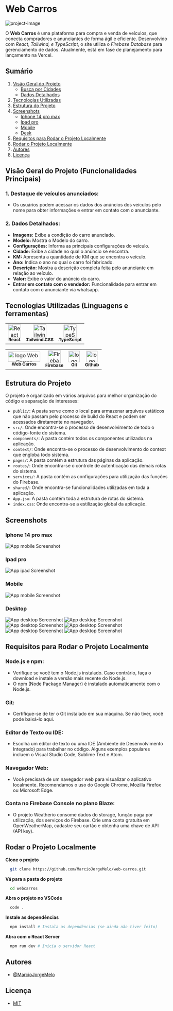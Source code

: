 # Web Carros

![project-image](public/readme-images/web_carros1.png)

O **Web Carros** é uma plataforma para compra e venda de veículos, que conecta compradores e anunciantes de forma ágil e eficiente. Desenvolvido com _React, Tailwind, e TypeScript_, o site utiliza o _Firebase Database_ para gerenciamento de dados. Atualmente, está em fase de planejamento para lançamento na Vercel.

## Sumário

1. [Visão Geral do Projeto](#visão-geral-do-projeto-funcionalidades-principais)
   - [Busca por Cidades](#1-destaque-de-veículos-anunciados)
   - [Dados Detalhados](#2-dados-detalhados)
2. [Tecnologias Utilizadas](#tecnologias-utilizadas-linguagens-e-ferramentas)
3. [Estrutura do Projeto](#estrutura-do-projeto)
5. [Screenshots](#screenshots)
   - [Iphone 14 pro max](#iphone-14-pro-max)
   - [Ipad pro](#ipad-pro)
   - [Mobile](#mobile)
   - [Desk](#desktop)
6. [Requisitos para Rodar o Projeto Localmente](#requisitos-para-rodar-o-projeto-localmente)
7. [Rodar o Projeto Localmente](#rodar-o-projeto-localmente)
8. [Autores](#autores)
9. [Licença](#licença)

## Visão Geral do Projeto (Funcionalidades Principais)

### 1. Destaque de veículos anunciados:

- Os usuários podem acessar os dados dos anúncios dos veículos pelo nome para obter informações e entrar em contato com o anunciante.

### 2. Dados Detalhados:

- **Imagens:** Exibe a condição do carro anunciado.
- **Modelo:** Mostra o Modelo do carro.
- **Configurações:** Informa as principais configurações do veículo.
- **Cidade:** Exibe a cidade no qual o anúncio se encontra.
- **KM:** Apresenta a quantidade de KM que se encontra o veículo.
- **Ano:** Indica o ano no qual o carro foi fabricado.
- **Descrição:** Mostra a descrição completa feita pelo anunciante em relação ao veículo.
- **Valor:** Exibe o valor do anúncio do carro.
- **Entrar em contato com o vendedor:** Funcionalidade para entrar em contato com o anunciante via whatsapp.

## Tecnologias Utilizadas (Linguagens e ferramentas)

<table>
    <tr>
      <td align="center">
        <a href="https://react.dev/">
          <img src="https://cdn.jsdelivr.net/gh/devicons/devicon/icons/react/react-original.svg" width="40px" alt="React logo" />
          <br />
          <sub>
            <b>React</b>
          </sub>
        </a>
      </td>
      <td align="center">
        <a href="https://tailwindcss.com/">
          <img src="https://github.com/devicons/devicon/blob/v2.16.0/icons/tailwindcss/tailwindcss-original.svg" width="40px" alt="Tailwind CSS logo" />
          <br />
          <sub>
            <b>Tailwind CSS</b>
          </sub>
        </a>
      </td>
      <td align="center">
        <a href="https://www.typescriptlang.org/">
          <img src="https://cdn.jsdelivr.net/gh/devicons/devicon/icons/typescript/typescript-plain.svg" width="40px" alt="TypeScript logo" />
          <br />
          <sub>
            <b>TypeScript</b>
          </sub>
        </a>
      </td>
    </tr>
</table>
<table border-style="none">
  <tr>
      <td align="center">
        <a href="https://github.com/MarcioJorgeMelo/web-carros">
          <img src="src/assets/logo.svg" width="100px;" height="32px;" alt="logo Web Carros"/>
          <br />
          <sub>
            <b>Web Carros</b>
          </sub>
        </a>
      </td>
    <td align="center">
        <a href="https://firebase.google.com/">
          <img src="https://cdn.jsdelivr.net/gh/devicons/devicon/icons/firebase/firebase-plain.svg" width="40px" alt="Firebase logo" />
          <br />
          <sub>
            <b>Firebase</b>
          </sub>
        </a>
      </td>
    <td align="center">
      <a href="https://git-scm.com/">
        <img src="https://cdn.jsdelivr.net/gh/devicons/devicon@latest/icons/git/git-original.svg" width="35px;" alt="logo git"/><br />
        <sub>
          <b>Git</b>
        </sub>
      </a>
    </td>
    <td align="center">
      <a href="https://github.com/">
        <img src="https://cdn.jsdelivr.net/gh/devicons/devicon@latest/icons/github/github-original.svg" width="35px;" alt="logo github"/>
        <br />
        <sub margin-top="50px;">
          <b>Github</b>
        </sub>
      </a>
    </td>
  </tr>
</table>

## Estrutura do Projeto

O projeto é organizado em vários arquivos para melhor organização do código e separação de interesses:

- `public/`: A pasta serve como o local para armazenar arquivos estáticos que não passam pelo processo de build do React e podem ser acessados diretamente no navegador.
- `src/`: Onde encontra-se o processo de desenvolvimento de todo o código-fonte do sistema.
- `components/`: A pasta contém todos os componentes utilizados na aplicação.
- `context/`: Onde encontra-se o processo de desenvolvimento do context que engloba todo sistema.
- `pages/`: A pasta contém a estrutura das páginas da aplicação.
- `routes/`: Onde encontra-se o controle de autenticação das demais rotas do sistema.
- `services/`: A pasta contém as configurações para utilização das funções do Firebase.
- `shared/`: Onde encontra-se funcionalidades utilizadas em toda a aplicação.
- `App.jsx`: A pasta contém toda a estrutura de rotas do sistema.
- `index.css`: Onde encontra-se a estilização global da aplicação.

## Screenshots

### Iphone 14 pro max

![App mobile Screenshot](public/readme-images/Screenshot_3.png)

### Ipad pro

![App ipad Screenshot](public/readme-images/Screenshot_4.png)

### Mobile

![App mobile Screenshot](public/readme-images/Screenshot_5.png)

### Desktop

![App desktop Screenshot](public/readme-images/web_carros1.png)
![App desktop Screenshot](public/readme-images/web_carros2.png)
![App desktop Screenshot](public/readme-images/web_carros3.png)
![App desktop Screenshot](public/readme-images/web_carros4.png)
![App desktop Screenshot](public/readme-images/web_carros5.png)
![App desktop Screenshot](public/readme-images/web_carros6.png)

## Requisitos para Rodar o Projeto Localmente

### Node.js e npm:

- Verifique se você tem o Node.js instalado. Caso contrário, faça o download e instale a versão mais recente do Node.js.
- O npm (Node Package Manager) é instalado automaticamente com o Node.js.

### Git:

- Certifique-se de ter o Git instalado em sua máquina. Se não tiver, você pode baixá-lo aqui.

### Editor de Texto ou IDE:

- Escolha um editor de texto ou uma IDE (Ambiente de Desenvolvimento Integrado) para trabalhar no código. Alguns exemplos populares incluem o Visual Studio Code, Sublime Text e Atom.

### Navegador Web:

- Você precisará de um navegador web para visualizar o aplicativo localmente. Recomendamos o uso do Google Chrome, Mozilla Firefox ou Microsoft Edge.

### Conta no Firebase Console no plano Blaze:

- O projeto Weatherio consome dados do storage, função paga por utilização, dos serviços do Firebase. Crie uma conta gratuita em OpenWeatherMap, cadastre seu cartão e obtenha uma chave de API (API key).

## Rodar o Projeto Localmente

**Clone o projeto**

```bash
  git clone https://github.com/MarcioJorgeMelo/web-carros.git
```

**Vá para a pasta do projeto**

```bash
  cd webcarros
```

**Abra o projeto no VSCode**

```bash
  code .
```

**Instale as dependências**

```bash
  npm install # Instala as dependências (se ainda não tiver feito)
```

**Abra com o React Server**

```bash
  npm run dev # Inicia o servidor React
```

## Autores

- [@MarcioJorgeMelo](https://github.com/MarcioJorgeMelo)

## Licença

- [MIT](https://choosealicense.com/licenses/mit/)
